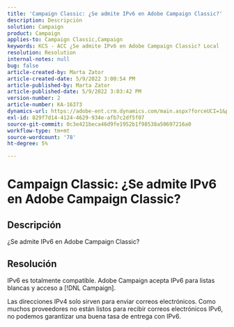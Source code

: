```yaml
---
title: 'Campaign Classic: ¿Se admite IPv6 en Adobe Campaign Classic?'
description: Descripción
solution: Campaign
product: Campaign
applies-to: Campaign Classic,Campaign
keywords: KCS - ACC ¿Se admite IPv6 en Adobe Campaign Classic? Local
resolution: Resolution
internal-notes: null
bug: false
article-created-by: Marta Zator
article-created-date: 5/9/2022 3:00:54 PM
article-published-by: Marta Zator
article-published-date: 5/9/2022 3:03:42 PM
version-number: 2
article-number: KA-16373
dynamics-url: https://adobe-ent.crm.dynamics.com/main.aspx?forceUCI=1&pagetype=entityrecord&etn=knowledgearticle&id=902028d1-a8cf-ec11-a7b5-0022480a8e40
exl-id: 829f7d14-4124-4629-934e-afb7c2df5f07
source-git-commit: 0c3e421beca46d9fe1952b1f98538a50697216a0
workflow-type: tm+mt
source-wordcount: '78'
ht-degree: 5%

---
```


# Campaign Classic: ¿Se admite IPv6 en Adobe Campaign Classic?

## Descripción

¿Se admite IPv6 en Adobe Campaign Classic?

## Resolución


IPv6 es totalmente compatible. Adobe Campaign acepta IPv6 para listas blancas y acceso a [!DNL Campaign].

Las direcciones IPv4 solo sirven para enviar correos electrónicos. Como muchos proveedores no están listos para recibir correos electrónicos IPv6, no podemos garantizar una buena tasa de entrega con IPv6.
